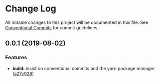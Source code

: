 # Change Log

All notable changes to this project will be documented in this file.
See [Conventional Commits](https://conventionalcommits.org) for commit guidelines.

## 0.0.1 (2019-08-02)


### Features

* **build:** insist on conventional commits and the yarn package manager ([a27c928](https://github.com/plumpNation/lerna-experiment/commit/a27c928))
